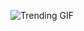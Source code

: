 ![Trending GIF](https://media2.giphy.com/media/v1.Y2lkPThiYjIxNzcyMWl2ZHJvdzUwY3ByZmxhczF3emRtOTMza2k5MXkwYWsxNzN3ZGYwNSZlcD12MV9naWZzX3NlYXJjaCZjdD1n/MT5UUV1d4CXE2A37Dg/giphy.gif)

